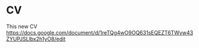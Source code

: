 # CV
This new CV
https://docs.google.com/document/d/1reTQg4wO9OQ631sEQEZT6TWvw43ZYUPJSLlbx2h1yO8/edit
